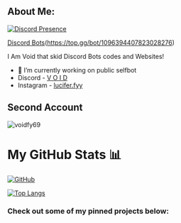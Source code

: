 ## About Me:

[![Discord Presence](https://lanyard.cnrad.dev/api/1207080455225213061)](https://discord.com/users/1207080455225213061)

[Discord Bots](https://top.gg/api/widget/1096394407823028276.svg)(https://top.gg/bot/1096394407823028276)

I Am Void that skid Discord Bots codes and Websites!
- 🔭 I’m currently working on public selfbot
- Discord - [V O I D](https://discord.com/users/932031167778127963)
- Instagram - [lucifer.fyy](https://instagram.com/lucifer.fyy)

## Second Account
![voidfy69](https://github.com/voidfy69)


# My GitHub Stats 📊

[![GitHub](https://github-readme-stats.vercel.app/api?username=voidfy69&theme=tokyonight)](https://github.com/voidfy69)

[![Top Langs](https://github-readme-stats.vercel.app/api/top-langs/?username=voidfy69&theme=tokyonight&layout=compact)](https://github.com/voidfy69)





### Check out some of my pinned projects below:
